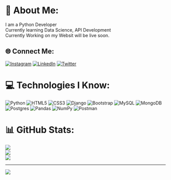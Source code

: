 # 💫 About Me:
I am a Python Developer<br>Currently learning Data Science, API Development
<br/>
Currently Working on my Websit will be live soon.


## 🌐 Connect Me:
[![Instagram](https://img.shields.io/badge/Instagram-%23E4405F.svg?logo=Instagram&logoColor=white)](https://instagram.com/h.kapri) [![LinkedIn](https://img.shields.io/badge/LinkedIn-%230077B5.svg?logo=linkedin&logoColor=white)](https://linkedin.com/in/himanshu-kapri) [![Twitter](https://img.shields.io/badge/Twitter-%231DA1F2.svg?logo=Twitter&logoColor=white)](https://twitter.com/hkaprihk) 

# 💻 Technologies I Know:
![Python](https://img.shields.io/badge/python-3670A0?style=flat&logo=python&logoColor=ffdd54) ![HTML5](https://img.shields.io/badge/html5-%23E34F26.svg?style=flat&logo=html5&logoColor=white) ![CSS3](https://img.shields.io/badge/css3-%231572B6.svg?style=flat&logo=css3&logoColor=white) ![Django](https://img.shields.io/badge/django-%23092E20.svg?style=flat&logo=django&logoColor=white) ![Bootstrap](https://img.shields.io/badge/bootstrap-%23563D7C.svg?style=flat&logo=bootstrap&logoColor=white) ![MySQL](https://img.shields.io/badge/mysql-%2300f.svg?style=flat&logo=mysql&logoColor=white) ![MongoDB](https://img.shields.io/badge/MongoDB-%234ea94b.svg?style=flat&logo=mongodb&logoColor=white) ![Postgres](https://img.shields.io/badge/postgres-%23316192.svg?style=flat&logo=postgresql&logoColor=white) ![Pandas](https://img.shields.io/badge/pandas-%23150458.svg?style=flat&logo=pandas&logoColor=white) ![NumPy](https://img.shields.io/badge/numpy-%23013243.svg?style=flat&logo=numpy&logoColor=white) ![Postman](https://img.shields.io/badge/Postman-FF6C37?style=flat&logo=postman&logoColor=white)
# 📊 GitHub Stats:
![](https://github-readme-stats.vercel.app/api?username=hkapri&theme=nightowl&hide_border=false&include_all_commits=false&count_private=true)<br/>
![](https://github-readme-streak-stats.herokuapp.com/?user=hkapri&theme=nightowl&hide_border=false)<br/>
![](https://github-readme-stats.vercel.app/api/top-langs/?username=hkapri&theme=nightowl&hide_border=false&include_all_commits=false&count_private=true&layout=compact)

---
[![](https://visitcount.itsvg.in/api?id=hkapri&icon=3&color=1)](https://visitcount.itsvg.in)
